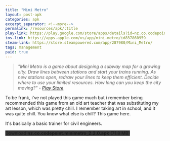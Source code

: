```yaml
---
title: "Mini Metro"
layout: post-apk
categories: apk
excerpt_separator: <!--more-->
permalink: /resources/apk/:title
play-link: https://play.google.com/store/apps/details?id=nz.co.codepoint.minimetro
ios-link: https://apps.apple.com/us/app/mini-metro/id837860959
steam-link: https://store.steampowered.com/app/287980/Mini_Metro/
tags: management
paid: true
---
```


> _"Mini Metro is a game about designing a subway map for a growing city. Draw lines between stations and start your trains running. As new stations open, redraw your lines to keep them efficient. Decide where to use your limited resources. How long can you keep the city moving?" - <a href="https://play.google.com/store/apps/details?id=nz.co.codepoint.minimetro" target="_blank">Play Store</a>_

To be frank, i've not played this game much but i remember being recommended this game from an old art teacher that was substituting my art lesson, which was pretty chill. I remember taking art in school, and it was quite chill. You know what else is chill? This game here. 

It's basically a basic trainer for civil engineers.

<div class="text-center">
    <a class="btn btn-dark btn-block w-100" onclick='apk("nz.co.codepoint.minimetro_2.2.0.apk")' style="text-decoration: none; background-color: #333;"> Download <b>nz.co.codepoint.minimetro_2.2.0.apk</b> (71.8 MB)</a>
</div>

